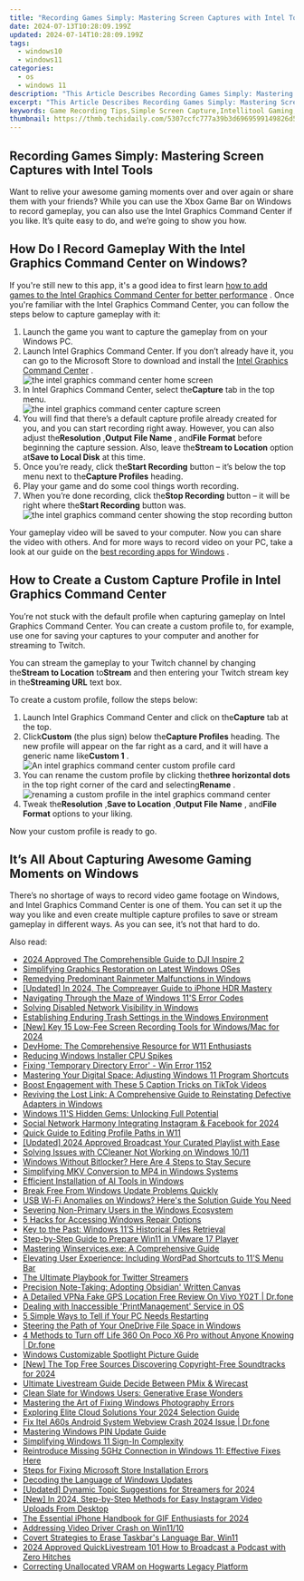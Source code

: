 ```yaml
---
title: "Recording Games Simply: Mastering Screen Captures with Intel Tools"
date: 2024-07-13T10:28:09.199Z
updated: 2024-07-14T10:28:09.199Z
tags:
  - windows10
  - windows11
categories:
  - os
  - windows 11
description: "This Article Describes Recording Games Simply: Mastering Screen Captures with Intel Tools"
excerpt: "This Article Describes Recording Games Simply: Mastering Screen Captures with Intel Tools"
keywords: Game Recording Tips,Simple Screen Capture,Intellitool Gaming,Streaming Gameplay Easily,Simplify Game Record,Intel Screen Tools,Master Screen Captures
thumbnail: https://thmb.techidaily.com/5307ccfc777a39b3d6969599149826d5178dfcbddb72a6dfb46b368d884a1028.jpg
---
```


## Recording Games Simply: Mastering Screen Captures with Intel Tools

 Want to relive your awesome gaming moments over and over again or share them with your friends? While you can use the Xbox Game Bar on Windows to record gameplay, you can also use the Intel Graphics Command Center if you like. It’s quite easy to do, and we’re going to show you how.

## How Do I Record Gameplay With the Intel Graphics Command Center on Windows?

 If you're still new to this app, it's a good idea to first learn [how to add games to the Intel Graphics Command Center for better performance](https://www.makeuseof.com/windows-intel-graphics-command-center-add-remove-games/) . Once you're familiar with the Intel Graphics Command Center, you can follow the steps below to capture gameplay with it:

1. Launch the game you want to capture the gameplay from on your Windows PC.
2. Launch Intel Graphics Command Center. If you don’t already have it, you can go to the Microsoft Store to download and install the [Intel Graphics Command Center](https://apps.microsoft.com/store/detail/intel%C2%AE-graphics-command-center/9PLFNLNT3G5G?hl=en-us&gl=us) .  
![the intel graphics command center home screen](https://static1.makeuseofimages.com/wordpress/wp-content/uploads/2022/11/intel-graphics-command-center-home.jpg)
3. In Intel Graphics Command Center, select the**Capture** tab in the top menu.  
![the intel graphics command center capture screen](https://static1.makeuseofimages.com/wordpress/wp-content/uploads/2022/11/intel-graphics-command-center-capture-screen.jpg)
4. You will find that there’s a default capture profile already created for you, and you can start recording right away. However, you can also adjust the**Resolution** ,**Output File Name** , and**File Format** before beginning the capture session. Also, leave the**Stream to Location** option at**Save to Local Disk** at this time.
5. Once you’re ready, click the**Start Recording** button – it’s below the top menu next to the**Capture Profiles** heading.
6. Play your game and do some cool things worth recording.
7. When you’re done recording, click the**Stop Recording** button – it will be right where the**Start Recording** button was.  
![the intel graphics command center showing the stop recording button](https://static1.makeuseofimages.com/wordpress/wp-content/uploads/2022/11/intel-graphics-command-center-stop-recording.jpg)

 Your gameplay video will be saved to your computer. Now you can share the video with others. And for more ways to record video on your PC, take a look at our guide on the [best recording apps for Windows](https://www.makeuseof.com/windows-screen-recording-programs/) .

## How to Create a Custom Capture Profile in Intel Graphics Command Center

 You’re not stuck with the default profile when capturing gameplay on Intel Graphics Command Center. You can create a custom profile to, for example, use one for saving your captures to your computer and another for streaming to Twitch.

 You can stream the gameplay to your Twitch channel by changing the**Stream to Location** to**Stream** and then entering your Twitch stream key in the**Streaming URL** text box.

To create a custom profile, follow the steps below:

1. Launch Intel Graphics Command Center and click on the**Capture** tab at the top.
2. Click**Custom** (the plus sign) below the**Capture Profiles** heading. The new profile will appear on the far right as a card, and it will have a generic name like**Custom 1** .  
![An intel graphics command center custom profile card](https://static1.makeuseofimages.com/wordpress/wp-content/uploads/2022/11/intel-graphics-command-center-custom-profile.jpg)
3. You can rename the custom profile by clicking the**three horizontal dots** in the top right corner of the card and selecting**Rename** .  
![renaming a custom profile in the intel graphics command center](https://static1.makeuseofimages.com/wordpress/wp-content/uploads/2022/11/intel-graphics-command-center-rename-custom-profile.jpg)
4. Tweak the**Resolution** ,**Save to Location** ,**Output File Name** , and**File Format** options to your liking.

Now your custom profile is ready to go.

## It’s All About Capturing Awesome Gaming Moments on Windows

 There’s no shortage of ways to record video game footage on Windows, and Intel Graphics Command Center is one of them. You can set it up the way you like and even create multiple capture profiles to save or stream gameplay in different ways. As you can see, it’s not that hard to do.


<ins class="adsbygoogle"
     style="display:block"
     data-ad-format="autorelaxed"
     data-ad-client="ca-pub-7571918770474297"
     data-ad-slot="1223367746"></ins>



<ins class="adsbygoogle"
     style="display:block"
     data-ad-client="ca-pub-7571918770474297"
     data-ad-slot="8358498916"
     data-ad-format="auto"
     data-full-width-responsive="true"></ins>



<span class="atpl-alsoreadstyle">Also read:</span>
<div><ul>
<li><a href="https://some-guidance.techidaily.com/2024-approved-the-comprehensible-guide-to-dji-inspire-2/"><u>2024 Approved  The Comprehensible Guide to DJI Inspire 2</u></a></li>
<li><a href="https://win11.techidaily.com/simplifying-graphics-restoration-on-latest-windows-oses/"><u>Simplifying Graphics Restoration on Latest Windows OSes</u></a></li>
<li><a href="https://win11.techidaily.com/remedying-predominant-rainmeter-malfunctions-in-windows/"><u>Remedying Predominant Rainmeter Malfunctions in Windows</u></a></li>
<li><a href="https://vp-tips.techidaily.com/updated-in-2024-the-compreayer-guide-to-iphone-hdr-mastery/"><u>[Updated] In 2024, The Compreayer Guide to iPhone HDR Mastery</u></a></li>
<li><a href="https://win11.techidaily.com/navigating-through-the-maze-of-windows-11s-error-codes/"><u>Navigating Through the Maze of Windows 11'S Error Codes</u></a></li>
<li><a href="https://win11.techidaily.com/solving-disabled-network-visibility-in-windows/"><u>Solving Disabled Network Visibility in Windows</u></a></li>
<li><a href="https://win11.techidaily.com/establishing-enduring-trash-settings-in-the-windows-environment/"><u>Establishing Enduring Trash Settings in the Windows Environment</u></a></li>
<li><a href="https://screen-activity-recording.techidaily.com/new-key-15-low-fee-screen-recording-tools-for-windowsmac-for-2024/"><u>[New] Key 15 Low-Fee Screen Recording Tools for Windows/Mac for 2024</u></a></li>
<li><a href="https://win11.techidaily.com/devhome-the-comprehensive-resource-for-w11-enthusiasts/"><u>DevHome: The Comprehensive Resource for W11 Enthusiasts</u></a></li>
<li><a href="https://win11.techidaily.com/reducing-windows-installer-cpu-spikes/"><u>Reducing Windows Installer CPU Spikes</u></a></li>
<li><a href="https://win11.techidaily.com/fixing-temporary-directory-error-win-error-1152/"><u>Fixing 'Temporary Directory Error' - Win Error 1152</u></a></li>
<li><a href="https://win11.techidaily.com/mastering-your-digital-space-adjusting-windows-11-program-shortcuts/"><u>Mastering Your Digital Space: Adjusting Windows 11 Program Shortcuts</u></a></li>
<li><a href="https://tiktok-videos.techidaily.com/boost-engagement-with-these-5-caption-tricks-on-tiktok-videos/"><u>Boost Engagement with These 5 Caption Tricks on TikTok Videos</u></a></li>
<li><a href="https://win11.techidaily.com/reviving-the-lost-link-a-comprehensive-guide-to-reinstating-defective-adapters-in-windows/"><u>Reviving the Lost Link: A Comprehensive Guide to Reinstating Defective Adapters in Windows</u></a></li>
<li><a href="https://win11.techidaily.com/windows-11s-hidden-gems-unlocking-full-potential/"><u>Windows 11'S Hidden Gems: Unlocking Full Potential</u></a></li>
<li><a href="https://instagram-video-files.techidaily.com/social-network-harmony-integrating-instagram-and-facebook-for-2024/"><u>Social Network Harmony  Integrating Instagram & Facebook for 2024</u></a></li>
<li><a href="https://win11.techidaily.com/quick-guide-to-editing-profile-paths-in-w11/"><u>Quick Guide to Editing Profile Paths in W11</u></a></li>
<li><a href="https://facebook-video-footage.techidaily.com/updated-2024-approved-broadcast-your-curated-playlist-with-ease/"><u>[Updated] 2024 Approved  Broadcast Your Curated Playlist with Ease</u></a></li>
<li><a href="https://win11.techidaily.com/solving-issues-with-ccleaner-not-working-on-windows-1011/"><u>Solving Issues with CCleaner Not Working on Windows 10/11</u></a></li>
<li><a href="https://win11.techidaily.com/windows-without-bitlocker-here-are-4-steps-to-stay-secure/"><u>Windows Without Bitlocker? Here Are 4 Steps to Stay Secure</u></a></li>
<li><a href="https://win11.techidaily.com/simplifying-mkv-conversion-to-mp4-in-windows-systems/"><u>Simplifying MKV Conversion to MP4 in Windows Systems</u></a></li>
<li><a href="https://win11.techidaily.com/efficient-installation-of-ai-tools-in-windows/"><u>Efficient Installation of AI Tools in Windows</u></a></li>
<li><a href="https://win11.techidaily.com/break-free-from-windows-update-problems-quickly/"><u>Break Free From Windows Update Problems Quickly</u></a></li>
<li><a href="https://win11.techidaily.com/usb-wi-fi-anomalies-on-windows-heres-the-solution-guide-you-need/"><u>USB Wi-Fi Anomalies on Windows? Here's the Solution Guide You Need</u></a></li>
<li><a href="https://win11.techidaily.com/severing-non-primary-users-in-the-windows-ecosystem/"><u>Severing Non-Primary Users in the Windows Ecosystem</u></a></li>
<li><a href="https://win11.techidaily.com/5-hacks-for-accessing-windows-repair-options/"><u>5 Hacks for Accessing Windows Repair Options</u></a></li>
<li><a href="https://win11.techidaily.com/key-to-the-past-windows-11s-historical-files-retrieval/"><u>Key to the Past: Windows 11’S Historical Files Retrieval</u></a></li>
<li><a href="https://win11.techidaily.com/step-by-step-guide-to-prepare-win11-in-vmware-17-player/"><u>Step-by-Step Guide to Prepare Win11 in VMware 17 Player</u></a></li>
<li><a href="https://win11.techidaily.com/mastering-winservicesexe-a-comprehensive-guide/"><u>Mastering Winservices.exe: A Comprehensive Guide</u></a></li>
<li><a href="https://win11.techidaily.com/elevating-user-experience-including-wordpad-shortcuts-to-11s-menu-bar/"><u>Elevating User Experience: Including WordPad Shortcuts to 11'S Menu Bar</u></a></li>
<li><a href="https://twitter-videos.techidaily.com/the-ultimate-playbook-for-twitter-streamers/"><u>The Ultimate Playbook for Twitter Streamers</u></a></li>
<li><a href="https://win11.techidaily.com/precision-note-taking-adopting-obsidian-written-canvas/"><u>Precision Note-Taking: Adopting Obsidian' Written Canvas</u></a></li>
<li><a href="https://fake-location.techidaily.com/a-detailed-vpna-fake-gps-location-free-review-on-vivo-y02t-drfone-by-drfone-virtual-android/"><u>A Detailed VPNa Fake GPS Location Free Review On Vivo Y02T | Dr.fone</u></a></li>
<li><a href="https://win11.techidaily.com/dealing-with-inaccessible-printmanagement-service-in-os/"><u>Dealing with Inaccessible 'PrintManagement' Service in OS</u></a></li>
<li><a href="https://win11.techidaily.com/5-simple-ways-to-tell-if-your-pc-needs-restarting/"><u>5 Simple Ways to Tell if Your PC Needs Restarting</u></a></li>
<li><a href="https://win11.techidaily.com/steering-the-path-of-your-onedrive-file-space-in-windows/"><u>Steering the Path of Your OneDrive File Space in Windows</u></a></li>
<li><a href="https://location-fake.techidaily.com/4-methods-to-turn-off-life-360-on-poco-x6-pro-without-anyone-knowing-drfone-by-drfone-virtual-android/"><u>4 Methods to Turn off Life 360 On Poco X6 Pro without Anyone Knowing | Dr.fone</u></a></li>
<li><a href="https://win11.techidaily.com/windows-customizable-spotlight-picture-guide/"><u>Windows Customizable Spotlight Picture Guide</u></a></li>
<li><a href="https://fox-http.techidaily.com/new-the-top-free-sources-discovering-copyright-free-soundtracks-for-2024/"><u>[New] The Top Free Sources  Discovering Copyright-Free Soundtracks for 2024</u></a></li>
<li><a href="https://extra-information.techidaily.com/ultimate-livestream-guide-decide-between-pmix-and-wirecast/"><u>Ultimate Livestream Guide  Decide Between PMix & Wirecast</u></a></li>
<li><a href="https://win11.techidaily.com/clean-slate-for-windows-users-generative-erase-wonders/"><u>Clean Slate for Windows Users: Generative Erase Wonders</u></a></li>
<li><a href="https://win11.techidaily.com/mastering-the-art-of-fixing-windows-photography-errors/"><u>Mastering the Art of Fixing Windows Photography Errors</u></a></li>
<li><a href="https://extra-lessons.techidaily.com/exploring-elite-cloud-solutions-your-2024-selection-guide/"><u>Exploring Elite Cloud Solutions  Your 2024 Selection Guide</u></a></li>
<li><a href="https://howto.techidaily.com/fix-itel-a60s-android-system-webview-crash-2024-issue-drfone-by-drfone-fix-android-problems-fix-android-problems/"><u>Fix Itel A60s Android System Webview Crash 2024 Issue | Dr.fone</u></a></li>
<li><a href="https://win11.techidaily.com/mastering-windows-pin-update-guide/"><u>Mastering Windows PIN Update Guide</u></a></li>
<li><a href="https://win11.techidaily.com/simplifying-windows-11-sign-in-complexity/"><u>Simplifying Windows 11 Sign-In Complexity</u></a></li>
<li><a href="https://win11.techidaily.com/reintroduce-missing-5ghz-connection-in-windows-11-effective-fixes-here/"><u>Reintroduce Missing 5GHz Connection in Windows 11: Effective Fixes Here</u></a></li>
<li><a href="https://win11.techidaily.com/steps-for-fixing-microsoft-store-installation-errors/"><u>Steps for Fixing Microsoft Store Installation Errors</u></a></li>
<li><a href="https://win11.techidaily.com/decoding-the-language-of-windows-updates/"><u>Decoding the Language of Windows Updates</u></a></li>
<li><a href="https://facebook-video-share.techidaily.com/updated-dynamic-topic-suggestions-for-streamers-for-2024/"><u>[Updated] Dynamic Topic Suggestions for Streamers for 2024</u></a></li>
<li><a href="https://instagram-video-files.techidaily.com/new-in-2024-step-by-step-methods-for-easy-instagram-video-uploads-from-desktop/"><u>[New] In 2024, Step-by-Step Methods for Easy Instagram Video Uploads From Desktop</u></a></li>
<li><a href="https://some-approaches.techidaily.com/the-essential-iphone-handbook-for-gif-enthusiasts-for-2024/"><u>The Essential iPhone Handbook for GIF Enthusiasts for 2024</u></a></li>
<li><a href="https://win11.techidaily.com/addressing-video-driver-crash-on-win1110/"><u>Addressing Video Driver Crash on Win11/10</u></a></li>
<li><a href="https://win11.techidaily.com/covert-strategies-to-erase-taskbars-language-bar-win11/"><u>Covert Strategies to Erase Taskbar's Language Bar, Win11</u></a></li>
<li><a href="https://fox-access.techidaily.com/2024-approved-quicklivestream-101-how-to-broadcast-a-podcast-with-zero-hitches/"><u>2024 Approved  QuickLivestream 101  How to Broadcast a Podcast with Zero Hitches</u></a></li>
<li><a href="https://win11.techidaily.com/correcting-unallocated-vram-on-hogwarts-legacy-platform/"><u>Correcting Unallocated VRAM on Hogwarts Legacy Platform</u></a></li>
</ul></div>
